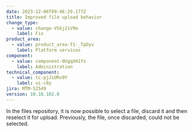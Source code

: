 ```yaml
---
date: 2023-12-06T09:46:29.177Z
title: Improved file upload behavior
change_type:
  - value: change-VSkj2iV9m
    label: Fix
product_area:
  - value: product_area-T1-_TpDyv
    label: Platform services
component:
  - value: component-0UgqXH1Ys
    label: Administration
technical_component:
  - value: tc-pjJiURv9Y
    label: ui-c8y
jira: MTM-52549
version: 10.18.102.0
---
```

In the files repository, it is now possible to select a file, discard it and then reselect it for upload. Previously, the file, once discarded, could not be selected.